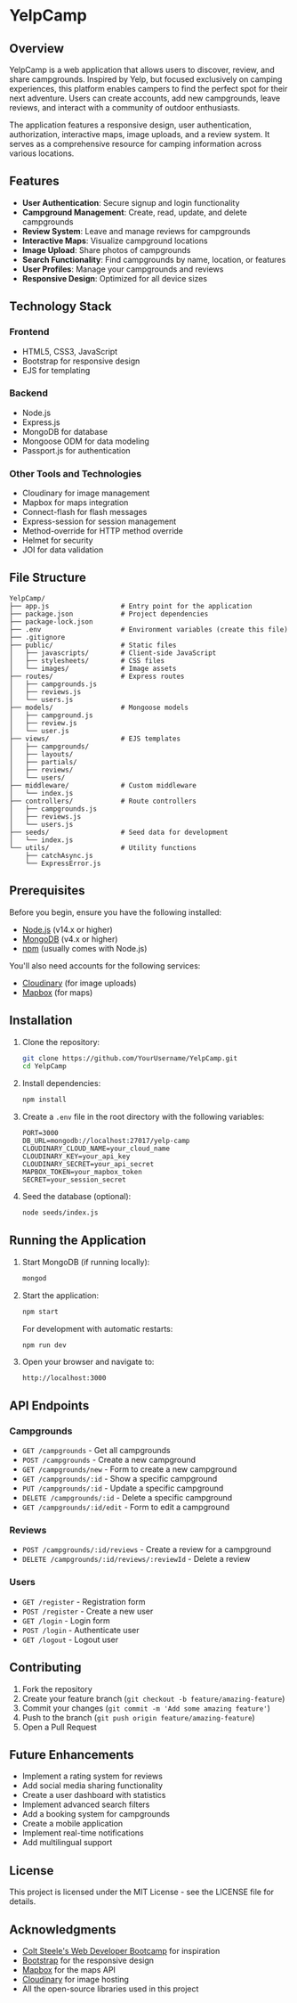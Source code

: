 # YelpCamp
## Overview

YelpCamp is a web application that allows users to discover, review, and share campgrounds. Inspired by Yelp, but focused exclusively on camping experiences, this platform enables campers to find the perfect spot for their next adventure. Users can create accounts, add new campgrounds, leave reviews, and interact with a community of outdoor enthusiasts.

The application features a responsive design, user authentication, authorization, interactive maps, image uploads, and a review system. It serves as a comprehensive resource for camping information across various locations.

## Features

- **User Authentication**: Secure signup and login functionality
- **Campground Management**: Create, read, update, and delete campgrounds
- **Review System**: Leave and manage reviews for campgrounds
- **Interactive Maps**: Visualize campground locations
- **Image Upload**: Share photos of campgrounds
- **Search Functionality**: Find campgrounds by name, location, or features
- **User Profiles**: Manage your campgrounds and reviews
- **Responsive Design**: Optimized for all device sizes

## Technology Stack

### Frontend
- HTML5, CSS3, JavaScript
- Bootstrap for responsive design
- EJS for templating

### Backend
- Node.js
- Express.js
- MongoDB for database
- Mongoose ODM for data modeling
- Passport.js for authentication

### Other Tools and Technologies
- Cloudinary for image management
- Mapbox for maps integration
- Connect-flash for flash messages
- Express-session for session management
- Method-override for HTTP method override
- Helmet for security
- JOI for data validation

## File Structure
```
YelpCamp/
├── app.js                  # Entry point for the application
├── package.json            # Project dependencies
├── package-lock.json
├── .env                    # Environment variables (create this file)
├── .gitignore
├── public/                 # Static files
│   ├── javascripts/        # Client-side JavaScript
│   ├── stylesheets/        # CSS files
│   └── images/             # Image assets
├── routes/                 # Express routes
│   ├── campgrounds.js
│   ├── reviews.js
│   └── users.js
├── models/                 # Mongoose models
│   ├── campground.js
│   ├── review.js
│   └── user.js
├── views/                  # EJS templates
│   ├── campgrounds/
│   ├── layouts/
│   ├── partials/
│   ├── reviews/
│   └── users/
├── middleware/             # Custom middleware
│   └── index.js
├── controllers/            # Route controllers
│   ├── campgrounds.js
│   ├── reviews.js
│   └── users.js
├── seeds/                  # Seed data for development
│   └── index.js
└── utils/                  # Utility functions
    ├── catchAsync.js
    └── ExpressError.js
```

## Prerequisites

Before you begin, ensure you have the following installed:
- [Node.js](https://nodejs.org/) (v14.x or higher)
- [MongoDB](https://www.mongodb.com/try/download/community) (v4.x or higher)
- [npm](https://www.npmjs.com/) (usually comes with Node.js)

You'll also need accounts for the following services:
- [Cloudinary](https://cloudinary.com/) (for image uploads)
- [Mapbox](https://www.mapbox.com/) (for maps)

## Installation

1. Clone the repository:
   ```bash
   git clone https://github.com/YourUsername/YelpCamp.git
   cd YelpCamp
   ```

2. Install dependencies:
   ```bash
   npm install
   ```

3. Create a `.env` file in the root directory with the following variables:
   ```plaintext
   PORT=3000
   DB_URL=mongodb://localhost:27017/yelp-camp
   CLOUDINARY_CLOUD_NAME=your_cloud_name
   CLOUDINARY_KEY=your_api_key
   CLOUDINARY_SECRET=your_api_secret
   MAPBOX_TOKEN=your_mapbox_token
   SECRET=your_session_secret
   ```

4. Seed the database (optional):
   ```bash
   node seeds/index.js
   ```

## Running the Application

1. Start MongoDB (if running locally):
   ```bash
   mongod
   ```

2. Start the application:
   ```bash
   npm start
   ```

   For development with automatic restarts:
   ```bash
   npm run dev
   ```

3. Open your browser and navigate to:
   ```plaintext
   http://localhost:3000
   ```

## API Endpoints

### Campgrounds

- `GET /campgrounds` - Get all campgrounds
- `POST /campgrounds` - Create a new campground
- `GET /campgrounds/new` - Form to create a new campground
- `GET /campgrounds/:id` - Show a specific campground
- `PUT /campgrounds/:id` - Update a specific campground
- `DELETE /campgrounds/:id` - Delete a specific campground
- `GET /campgrounds/:id/edit` - Form to edit a campground

### Reviews

- `POST /campgrounds/:id/reviews` - Create a review for a campground
- `DELETE /campgrounds/:id/reviews/:reviewId` - Delete a review

### Users

- `GET /register` - Registration form
- `POST /register` - Create a new user
- `GET /login` - Login form
- `POST /login` - Authenticate user
- `GET /logout` - Logout user

## Contributing

1. Fork the repository
2. Create your feature branch (`git checkout -b feature/amazing-feature`)
3. Commit your changes (`git commit -m 'Add some amazing feature'`)
4. Push to the branch (`git push origin feature/amazing-feature`)
5. Open a Pull Request

## Future Enhancements

- Implement a rating system for reviews
- Add social media sharing functionality
- Create a user dashboard with statistics
- Implement advanced search filters
- Add a booking system for campgrounds
- Create a mobile application
- Implement real-time notifications
- Add multilingual support

## License

This project is licensed under the MIT License - see the LICENSE file for details.

## Acknowledgments

- [Colt Steele's Web Developer Bootcamp](https://www.udemy.com/course/the-web-developer-bootcamp/) for inspiration
- [Bootstrap](https://getbootstrap.com/) for the responsive design
- [Mapbox](https://www.mapbox.com/) for the maps API
- [Cloudinary](https://cloudinary.com/) for image hosting
- All the open-source libraries used in this project

